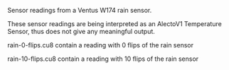 Sensor readings from a Ventus W174 rain sensor.

These sensor readings are being interpreted as an AlectoV1 Temperature Sensor, thus does not give any meaningful output.

rain-0-flips.cu8 contain a reading with 0 flips of the rain sensor

rain-10-flips.cu8 contain a reading with 10 flips of the rain sensor
